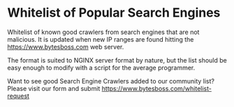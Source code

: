 # Whitelist of Popular Search Engines

Whitelist of known good crawlers from search engines that are not malicious. It is updated when new IP ranges are found hitting the https://www.bytesboss.com web server.

The format is suited to NGINX server format by nature, but the list should be easy enough to modify with a script for the average programmer.

Want to see good Search Engine Crawlers added to our community list? Please visit our form and submit https://www.bytesboss.com/whitelist-request
